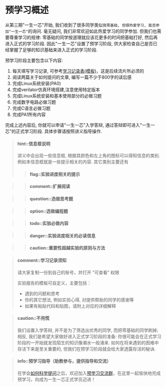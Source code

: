 # 预学习概述

从第三期"一生一芯"开始, 我们收到了很多同学类似`我零基础, 但很热爱学习, 能否参加"一生一芯"`的询问.
毫无疑问, 我们非常欢迎如此热爱学习的同学参加.
但我们也需要尊重学习的规律: 零基础的同学按道理就应该花更多的时间把基础打好, 然后再进入正式的学习阶段.
因此"一生一芯"设置了预学习阶段, 供大家检查自己是否已经掌握了足够的知识基础来进入正式的学习阶段.


预学习阶段主要包含以下内容:
1. 每天填写学习记录, 可参考[学习记录表(模板)](https://docs.qq.com/sheet/DT2RPaWFzVGlzaG1T)，这是后续流片所必须的
1. 阅读两篇关于如何提问的文章, 编写一篇不少于800字的读后感
1. 完成Linux系统安装(PA0)
1. 完成verilator仿真环境搭建,注意使用特定版本
1. 完成Linux系统安装和基本使用部分的必做习题
1. 完成数字电路必做习题
1. 完成C语言必做习题
1. 完成PA1所有内容

<!--
预学习的过程可以参考[第五期一生一芯系列视频](https://space.bilibili.com/2107852263/channel/collectiondetail?sid=690279)来学习，学习的过程中就可以动手实践了.
-->

完成上述内容后, 你就可以申请"一生一芯"入学答辩, 通过答辩即可进入"一生一芯"的正式学习阶段.
具体步骤请按照讲义指导操作.

> #### hint::信息框说明
> 讲义中会出现一些信息框, 根据其颜色和左上角的图标可以得知信息的类别.
> 例如本信息框就是一些提示相关的内容. 其它类别主要还有
> > #### flag::实验进度相关的提示
>
<!-- -->
> > #### comment::扩展阅读
>
<!-- -->
> > #### question::选做思考题
>
<!-- -->
> > #### option::选做编程题
>
<!-- -->
> > #### todo::实验必做内容
>
<!-- -->
> > #### danger::实验进度相关的必读信息
>
<!-- -->
> > #### caution::重要性超越实验的原则与方法

<!-- -->
> #### comment::学习记录须知
>
> 请大家复制一份到自己的账号，并打开 “可查看” 权限
> 
> 实验报告的模板可自定义，主要包括：
>  * 遇到的问题和思考
>  * 你的其它想法, 例如实验心得, 对提供帮助的同学的感谢等
>  * 如果有粘贴代码和贴图，请附上对应的详细解释


> #### caution::不用慌
> 我们设置入学答辩, 并不是为了筛选出优秀的同学, 而把零基础的同学刷掉;
> 相反, 我们是希望大家做好进入正式学习阶段的准备:
> 你很可能会在正式学习阶段的一开始就发现陌生的知识像潮水一般涌来.
> 如何在将来遇到的困难中存活下来是至关重要的,
> 但我们在预学习阶段就会给大家透露存活的秘诀.

 
> #### info::预学习指导（助教参与，提供指导和交流）
> 在学会[如何科学提问](./0.1.md)之后，欢迎加入[预学习交流群](https://docs.qq.com/doc/DSU1teVZLR1hDcG9P)，在这里一起愉快地完成预学习，向成为一生一芯正式学员迈进！
